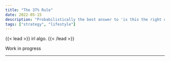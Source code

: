 ```yaml
---
title: "The 37% Rule"
date: 2022-05-15
description: "Probabilistically the best answer to 'is this the right one for me?'"
tags: ["strategy", "lifestyle"]
---
```


{{< lead >}}
irl algo.
{{< /lead >}}

Work in progress

---
